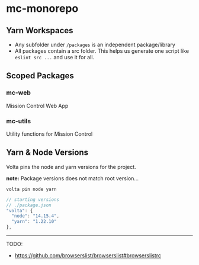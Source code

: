 # mc-monorepo

## Yarn Workspaces

- Any subfolder under `/packages` is an independent package/library
- All packages contain a src folder. This helps us generate one script like `eslint src ...` and use it for all.

## Scoped Packages

### mc-web

Mission Control Web App

### mc-utils

Utility functions for Mission Control

## Yarn & Node Versions

Volta pins the node and yarn versions for the project.

**note:** Package versions does not match root version...

`volta pin node yarn`

```js
// starting versions
// ./package.json
"volta": {
  "node": "14.15.4",
  "yarn": "1.22.10"
},
```

---

TODO:

- https://github.com/browserslist/browserslist#browserslistrc
